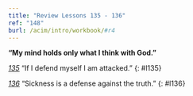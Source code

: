 ```yaml
---
title: "Review Lessons 135 - 136"
ref: "148"
burl: /acim/intro/workbook/#r4
---
```


**“My mind holds only what I think with God.”**

[*135*](/workbook/l135/?r=1) “If I defend myself I am attacked.”
{: #l135}

[*136*](/workbook/l136/?r=1) “Sickness is a defense against the truth.”
{: #l136}

